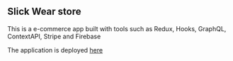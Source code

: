 ## Slick Wear store

This is a e-commerce app built with tools such as Redux, Hooks, GraphQL, ContextAPI, Stripe and Firebase

The application is deployed [here](https://slick-wear-store.herokuapp.com/)
